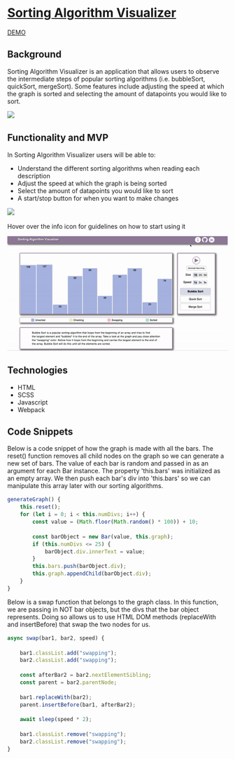 # [Sorting Algorithm Visualizer](https://alancln.github.io/Sorting-Algorithm-Visualizer/)

[DEMO](https://alancln.github.io/Sorting-Algorithm-Visualizer/)

## Background

Sorting Algorithm Visualizer is an application that allows users to observe the intermediate steps of popular sorting algorithms (i.e. bubbleSort, quickSort, mergeSort). Some features include adjusting the speed at which the graph is sorted and selecting the amount of datapoints you would like to sort.

![](./assets/gif-demo/quick-sort-demo.gif)

## Functionality and MVP

In Sorting Algorithm Visualizer users will be able to:

- Understand the different sorting algorithms when reading each description
- Adjust the speed at which the graph is being sorted
- Select the amount of datapoints you would like to sort
- A start/stop button for when you want to make changes

![](./assets/gif-demo/buttons-demo.gif)

Hover over the info icon for guidelines on how to start using it

![](./assets/gif-demo/info-icon.gif)

## Technologies

- HTML
- SCSS
- Javascript
- Webpack

## Code Snippets

Below is a code snippet of how the graph is made with all the bars. The reset() function removes all child nodes on the graph so we can generate a new set of bars. The value of each bar is random and passed in as an argument for each Bar instance. The property 'this.bars' was initialized as an empty array. We then push each bar's div into 'this.bars' so we can manipulate this array later with our sorting algorithms.

```javascript
generateGraph() {
    this.reset();
    for (let i = 0; i < this.numDivs; i++) {
        const value = (Math.floor(Math.random() * 100)) + 10;

        const barObject = new Bar(value, this.graph);
        if (this.numDivs <= 25) {
            barObject.div.innerText = value;
        }
        this.bars.push(barObject.div);
        this.graph.appendChild(barObject.div);
    }
}
```

Below is a swap function that belongs to the graph class. In this function, we are passing in NOT bar objects, but the divs that the bar object represents. Doing so allows us to use HTML DOM methods (replaceWith and insertBefore) that swap the two nodes for us. 

```javascript
async swap(bar1, bar2, speed) {

    bar1.classList.add("swapping");
    bar2.classList.add("swapping");

    const afterBar2 = bar2.nextElementSibling;
    const parent = bar2.parentNode;

    bar1.replaceWith(bar2);
    parent.insertBefore(bar1, afterBar2);

    await sleep(speed * 2);

    bar1.classList.remove("swapping");
    bar2.classList.remove("swapping");
}
```
